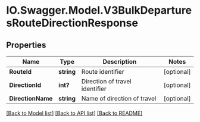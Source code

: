 # IO.Swagger.Model.V3BulkDeparturesRouteDirectionResponse
## Properties

Name | Type | Description | Notes
------------ | ------------- | ------------- | -------------
**RouteId** | **string** | Route identifier | [optional] 
**DirectionId** | **int?** | Direction of travel identifier | [optional] 
**DirectionName** | **string** | Name of direction of travel | [optional] 

[[Back to Model list]](../README.md#documentation-for-models) [[Back to API list]](../README.md#documentation-for-api-endpoints) [[Back to README]](../README.md)

